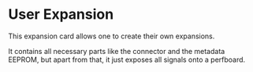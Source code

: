# User Expansion

This expansion card allows one to create their own expansions.

It contains all necessary parts like the connector and the metadata EEPROM, but apart from that, it just exposes all signals onto a perfboard.
